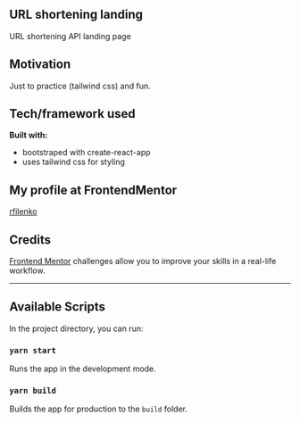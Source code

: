 ## URL shortening landing

URL shortening API landing page

## Motivation

Just to practice (tailwind css) and fun.

## Tech/framework used

<b>Built with:</b>

- bootstraped with create-react-app
- uses tailwind css for styling

## My profile at FrontendMentor

[rfilenko](https://www.frontendmentor.io/profile/rfilenko)

## Credits

[Frontend Mentor](https://www.frontendmentor.io) challenges allow you to improve your skills in a real-life workflow.

---

## Available Scripts

In the project directory, you can run:

### `yarn start`

Runs the app in the development mode.

### `yarn build`

Builds the app for production to the `build` folder.
